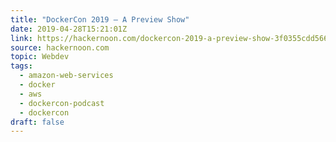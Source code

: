 ```yaml
---
title: "DockerCon 2019 — A Preview Show"
date: 2019-04-28T15:21:01Z
link: https://hackernoon.com/dockercon-2019-a-preview-show-3f0355cdd566?source=rss----3a8144eabfe3---4
source: hackernoon.com
topic: Webdev
tags:
  - amazon-web-services
  - docker
  - aws
  - dockercon-podcast
  - dockercon
draft: false
---
```

